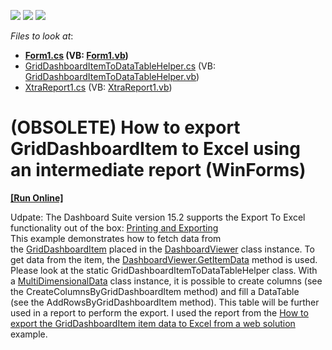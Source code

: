 <!-- default badges list -->
![](https://img.shields.io/endpoint?url=https://codecentral.devexpress.com/api/v1/VersionRange/134061810/15.1.4%2B)
[![](https://img.shields.io/badge/Open_in_DevExpress_Support_Center-FF7200?style=flat-square&logo=DevExpress&logoColor=white)](https://supportcenter.devexpress.com/ticket/details/T267271)
[![](https://img.shields.io/badge/📖_How_to_use_DevExpress_Examples-e9f6fc?style=flat-square)](https://docs.devexpress.com/GeneralInformation/403183)
<!-- default badges end -->
<!-- default file list -->
*Files to look at*:

* **[Form1.cs](./CS/NewProject/Form1.cs) (VB: [Form1.vb](./VB/NewProject/Form1.vb))**
* [GridDashboardItemToDataTableHelper.cs](./CS/NewProject/GridDashboardItemToDataTableHelper.cs) (VB: [GridDashboardItemToDataTableHelper.vb](./VB/NewProject/GridDashboardItemToDataTableHelper.vb))
* [XtraReport1.cs](./CS/NewProject/XtraReport1.cs) (VB: [XtraReport1.vb](./VB/NewProject/XtraReport1.vb))
<!-- default file list end -->
# (OBSOLETE) How to export GridDashboardItem to Excel using an intermediate report (WinForms)
<!-- run online -->
**[[Run Online]](https://codecentral.devexpress.com/t267271)**
<!-- run online end -->


<p>Udpate: The Dashboard Suite version 15.2 supports the Export To Excel functionality out of the box: <a href="https://documentation.devexpress.com/Dashboard/CustomDocument15182.aspx">Printing and Exporting</a> <br>This example demonstrates how to fetch data from the <a href="https://documentation.devexpress.com/#Dashboard/clsDevExpressDashboardCommonGridDashboardItemtopic">GridDashboardItem</a> placed in the <a href="https://documentation.devexpress.com/#Dashboard/clsDevExpressDashboardWinDashboardViewertopic">DashboardViewer</a> class instance. To get data from the item, the <a href="https://documentation.devexpress.com/#Dashboard/DevExpressDashboardWinDashboardViewer_GetItemDatatopic">DashboardViewer.GetItemData</a> method is used. Please look at the static GridDashboardItemToDataTableHelper class. With a <a href="https://documentation.devexpress.com/#Dashboard/clsDevExpressDashboardCommonViewerDataMultiDimensionalDatatopic">MultiDimensionalData</a> class instance, it is possible to create columns (see the CreateColumnsByGridDashboardItem method) and fill a DataTable (see the AddRowsByGridDashboardItem method). This table will be further used in a report to perform the export. I used the report from the <a href="https://www.devexpress.com/Support/Center/p/T234458">How to export the GridDashboardItem item data to Excel from a web solution</a> example.</p>

<br/>


